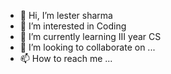 - 👋 Hi, I’m lester sharma
- 👀 I’m interested in Coding
- 🌱 I’m currently learning III year CS
- 💞️ I’m looking to collaborate on ...
- 📫 How to reach me ...

<!---
lester48/lester48 is a ✨ special ✨ repository because its `README.md` (this file) appears on your GitHub profile.
You can click the Preview link to take a look at your changes.
--->
